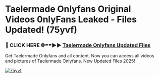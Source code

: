 # Taelermade Onlyfans Original Videos 0nlyFans Leaked - Files Updated! (75yvf)

<h3>🔴 CLICK HERE 🌐==►► <a href="https://tinyurl.com/3hn5wdd3" rel="nofollow">Taelermade Onlyfans Updated Files</a></h3>

Get Taelermade Onlyfans and all content. Now you can access all videos and pictures of Taelermade Onlyfans. New Updated Files 2025!

[![75yvf](https://i.imgur.com/4HnBqBT.gif)](https://tinyurl.com/3hn5wdd3)
